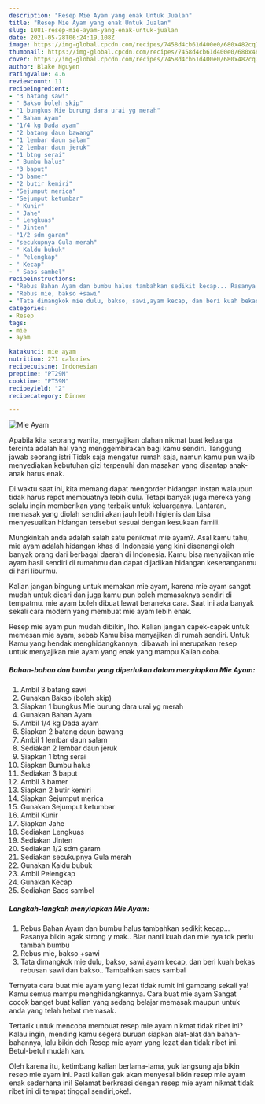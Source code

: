 ```yaml
---
description: "Resep Mie Ayam yang enak Untuk Jualan"
title: "Resep Mie Ayam yang enak Untuk Jualan"
slug: 1081-resep-mie-ayam-yang-enak-untuk-jualan
date: 2021-05-28T06:24:19.108Z
image: https://img-global.cpcdn.com/recipes/7458d4cb61d400e0/680x482cq70/mie-ayam-foto-resep-utama.jpg
thumbnail: https://img-global.cpcdn.com/recipes/7458d4cb61d400e0/680x482cq70/mie-ayam-foto-resep-utama.jpg
cover: https://img-global.cpcdn.com/recipes/7458d4cb61d400e0/680x482cq70/mie-ayam-foto-resep-utama.jpg
author: Blake Nguyen
ratingvalue: 4.6
reviewcount: 11
recipeingredient:
- "3 batang sawi"
- " Bakso boleh skip"
- "1 bungkus Mie burung dara urai yg merah"
- " Bahan Ayam"
- "1/4 kg Dada ayam"
- "2 batang daun bawang"
- "1 lembar daun salam"
- "2 lembar daun jeruk"
- "1 btng serai"
- " Bumbu halus"
- "3 baput"
- "3 bamer"
- "2 butir kemiri"
- "Sejumput merica"
- "Sejumput ketumbar"
- " Kunir"
- " Jahe"
- " Lengkuas"
- " Jinten"
- "1/2 sdm garam"
- "secukupnya Gula merah"
- " Kaldu bubuk"
- " Pelengkap"
- " Kecap"
- " Saos sambel"
recipeinstructions:
- "Rebus Bahan Ayam dan bumbu halus tambahkan sedikit kecap... Rasanya bikin agak strong y mak.. Biar nanti kuah dan mie nya tdk perlu tambah bumbu"
- "Rebus mie, bakso +sawi"
- "Tata dimangkok mie dulu, bakso, sawi,ayam kecap, dan beri kuah bekas rebusan sawi dan bakso.. Tambahkan saos sambal"
categories:
- Resep
tags:
- mie
- ayam

katakunci: mie ayam 
nutrition: 271 calories
recipecuisine: Indonesian
preptime: "PT29M"
cooktime: "PT59M"
recipeyield: "2"
recipecategory: Dinner

---
```



![Mie Ayam](https://img-global.cpcdn.com/recipes/7458d4cb61d400e0/680x482cq70/mie-ayam-foto-resep-utama.jpg)

Apabila kita seorang wanita, menyajikan olahan nikmat buat keluarga tercinta adalah hal yang menggembirakan bagi kamu sendiri. Tanggung jawab seorang istri Tidak saja mengatur rumah saja, namun kamu pun wajib menyediakan kebutuhan gizi terpenuhi dan masakan yang disantap anak-anak harus enak.

Di waktu  saat ini, kita memang dapat mengorder hidangan instan walaupun tidak harus repot membuatnya lebih dulu. Tetapi banyak juga mereka yang selalu ingin memberikan yang terbaik untuk keluarganya. Lantaran, memasak yang diolah sendiri akan jauh lebih higienis dan bisa menyesuaikan hidangan tersebut sesuai dengan kesukaan famili. 



Mungkinkah anda adalah salah satu penikmat mie ayam?. Asal kamu tahu, mie ayam adalah hidangan khas di Indonesia yang kini disenangi oleh banyak orang dari berbagai daerah di Indonesia. Kamu bisa menyajikan mie ayam hasil sendiri di rumahmu dan dapat dijadikan hidangan kesenanganmu di hari liburmu.

Kalian jangan bingung untuk memakan mie ayam, karena mie ayam sangat mudah untuk dicari dan juga kamu pun boleh memasaknya sendiri di tempatmu. mie ayam boleh dibuat lewat beraneka cara. Saat ini ada banyak sekali cara modern yang membuat mie ayam lebih enak.

Resep mie ayam pun mudah dibikin, lho. Kalian jangan capek-capek untuk memesan mie ayam, sebab Kamu bisa menyajikan di rumah sendiri. Untuk Kamu yang hendak menghidangkannya, dibawah ini merupakan resep untuk menyajikan mie ayam yang enak yang mampu Kalian coba.

<!--inarticleads1-->

##### Bahan-bahan dan bumbu yang diperlukan dalam menyiapkan Mie Ayam:

1. Ambil 3 batang sawi
1. Gunakan  Bakso (boleh skip)
1. Siapkan 1 bungkus Mie burung dara urai yg merah
1. Gunakan  Bahan Ayam
1. Ambil 1/4 kg Dada ayam
1. Siapkan 2 batang daun bawang
1. Ambil 1 lembar daun salam
1. Sediakan 2 lembar daun jeruk
1. Siapkan 1 btng serai
1. Siapkan  Bumbu halus
1. Sediakan 3 baput
1. Ambil 3 bamer
1. Siapkan 2 butir kemiri
1. Siapkan Sejumput merica
1. Gunakan Sejumput ketumbar
1. Ambil  Kunir
1. Siapkan  Jahe
1. Sediakan  Lengkuas
1. Sediakan  Jinten
1. Sediakan 1/2 sdm garam
1. Sediakan secukupnya Gula merah
1. Gunakan  Kaldu bubuk
1. Ambil  Pelengkap
1. Gunakan  Kecap
1. Sediakan  Saos sambel




<!--inarticleads2-->

##### Langkah-langkah menyiapkan Mie Ayam:

1. Rebus Bahan Ayam dan bumbu halus tambahkan sedikit kecap... Rasanya bikin agak strong y mak.. Biar nanti kuah dan mie nya tdk perlu tambah bumbu
1. Rebus mie, bakso +sawi
1. Tata dimangkok mie dulu, bakso, sawi,ayam kecap, dan beri kuah bekas rebusan sawi dan bakso.. Tambahkan saos sambal




Ternyata cara buat mie ayam yang lezat tidak rumit ini gampang sekali ya! Kamu semua mampu menghidangkannya. Cara buat mie ayam Sangat cocok banget buat kalian yang sedang belajar memasak maupun untuk anda yang telah hebat memasak.

Tertarik untuk mencoba membuat resep mie ayam nikmat tidak ribet ini? Kalau ingin, mending kamu segera buruan siapkan alat-alat dan bahan-bahannya, lalu bikin deh Resep mie ayam yang lezat dan tidak ribet ini. Betul-betul mudah kan. 

Oleh karena itu, ketimbang kalian berlama-lama, yuk langsung aja bikin resep mie ayam ini. Pasti kalian gak akan menyesal bikin resep mie ayam enak sederhana ini! Selamat berkreasi dengan resep mie ayam nikmat tidak ribet ini di tempat tinggal sendiri,oke!.

